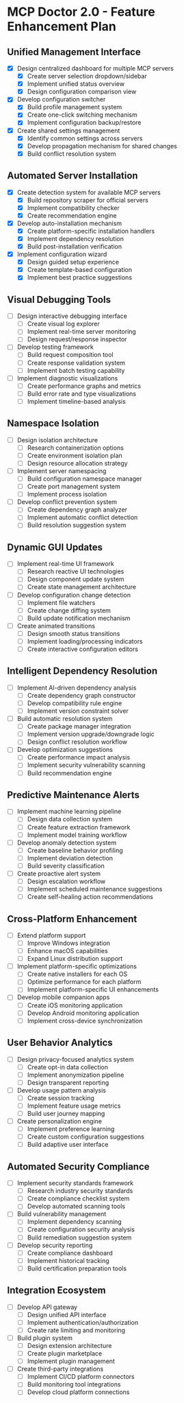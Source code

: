# MCP Doctor 2.0 - Feature Enhancement Plan

## Unified Management Interface
- [x] Design centralized dashboard for multiple MCP servers
  - [x] Create server selection dropdown/sidebar
  - [x] Implement unified status overview
  - [x] Design configuration comparison view
- [x] Develop configuration switcher
  - [x] Build profile management system
  - [x] Create one-click switching mechanism
  - [x] Implement configuration backup/restore
- [x] Create shared settings management
  - [x] Identify common settings across servers
  - [x] Develop propagation mechanism for shared changes
  - [x] Build conflict resolution system

## Automated Server Installation
- [x] Create detection system for available MCP servers
  - [x] Build repository scraper for official servers
  - [x] Implement compatibility checker
  - [x] Create recommendation engine
- [x] Develop auto-installation mechanism
  - [x] Create platform-specific installation handlers
  - [x] Implement dependency resolution
  - [x] Build post-installation verification
- [x] Implement configuration wizard
  - [x] Design guided setup experience
  - [x] Create template-based configuration
  - [x] Implement best practice suggestions

## Visual Debugging Tools
- [ ] Design interactive debugging interface
  - [ ] Create visual log explorer
  - [ ] Implement real-time server monitoring
  - [ ] Design request/response inspector
- [ ] Develop testing framework
  - [ ] Build request composition tool
  - [ ] Create response validation system
  - [ ] Implement batch testing capability
- [ ] Implement diagnostic visualizations
  - [ ] Create performance graphs and metrics
  - [ ] Build error rate and type visualizations
  - [ ] Implement timeline-based analysis

## Namespace Isolation
- [ ] Design isolation architecture
  - [ ] Research containerization options
  - [ ] Create environment isolation plan
  - [ ] Design resource allocation strategy
- [ ] Implement server namespacing
  - [ ] Build configuration namespace manager
  - [ ] Create port management system
  - [ ] Implement process isolation
- [ ] Develop conflict prevention system
  - [ ] Create dependency graph analyzer
  - [ ] Implement automatic conflict detection
  - [ ] Build resolution suggestion system

## Dynamic GUI Updates
- [ ] Implement real-time UI framework
  - [ ] Research reactive UI technologies
  - [ ] Design component update system
  - [ ] Create state management architecture
- [ ] Develop configuration change detection
  - [ ] Implement file watchers
  - [ ] Create change diffing system
  - [ ] Build update notification mechanism
- [ ] Create animated transitions
  - [ ] Design smooth status transitions
  - [ ] Implement loading/processing indicators
  - [ ] Create interactive configuration editors

## Intelligent Dependency Resolution
- [ ] Implement AI-driven dependency analysis
  - [ ] Create dependency graph constructor
  - [ ] Develop compatibility rule engine
  - [ ] Implement version constraint solver
- [ ] Build automatic resolution system
  - [ ] Create package manager integration
  - [ ] Implement version upgrade/downgrade logic
  - [ ] Design conflict resolution workflow
- [ ] Develop optimization suggestions
  - [ ] Create performance impact analysis
  - [ ] Implement security vulnerability scanning
  - [ ] Build recommendation engine

## Predictive Maintenance Alerts
- [ ] Implement machine learning pipeline
  - [ ] Design data collection system
  - [ ] Create feature extraction framework
  - [ ] Implement model training workflow
- [ ] Develop anomaly detection system
  - [ ] Create baseline behavior profiling
  - [ ] Implement deviation detection
  - [ ] Build severity classification
- [ ] Create proactive alert system
  - [ ] Design escalation workflow
  - [ ] Implement scheduled maintenance suggestions
  - [ ] Create self-healing action recommendations

## Cross-Platform Enhancement
- [ ] Extend platform support
  - [ ] Improve Windows integration
  - [ ] Enhance macOS capabilities
  - [ ] Expand Linux distribution support
- [ ] Implement platform-specific optimizations
  - [ ] Create native installers for each OS
  - [ ] Optimize performance for each platform
  - [ ] Implement platform-specific UI enhancements
- [ ] Develop mobile companion apps
  - [ ] Create iOS monitoring application
  - [ ] Develop Android monitoring application
  - [ ] Implement cross-device synchronization

## User Behavior Analytics
- [ ] Design privacy-focused analytics system
  - [ ] Create opt-in data collection
  - [ ] Implement anonymization pipeline
  - [ ] Design transparent reporting
- [ ] Develop usage pattern analysis
  - [ ] Create session tracking
  - [ ] Implement feature usage metrics
  - [ ] Build user journey mapping
- [ ] Create personalization engine
  - [ ] Implement preference learning
  - [ ] Create custom configuration suggestions
  - [ ] Build adaptive user interface

## Automated Security Compliance
- [ ] Implement security standards framework
  - [ ] Research industry security standards
  - [ ] Create compliance checklist system
  - [ ] Develop automated scanning tools
- [ ] Build vulnerability management
  - [ ] Implement dependency scanning
  - [ ] Create configuration security analysis
  - [ ] Build remediation suggestion system
- [ ] Develop security reporting
  - [ ] Create compliance dashboard
  - [ ] Implement historical tracking
  - [ ] Build certification preparation tools

## Integration Ecosystem
- [ ] Develop API gateway
  - [ ] Design unified API interface
  - [ ] Implement authentication/authorization
  - [ ] Create rate limiting and monitoring
- [ ] Build plugin system
  - [ ] Design extension architecture
  - [ ] Create plugin marketplace
  - [ ] Implement plugin management
- [ ] Create third-party integrations
  - [ ] Implement CI/CD platform connectors
  - [ ] Build monitoring tool integrations
  - [ ] Develop cloud platform connections